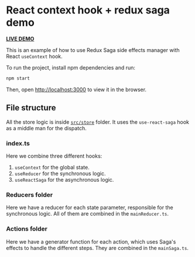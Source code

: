 # React context hook + redux saga demo

**[LIVE DEMO](https://nirougi.github.io/react-saga-hook-example/)**

This is an example of how to use Redux Saga side effects manager with React `useContext` hook.

To run the project, install npm dependencies and run:

```bash
npm start
```

Then, open [http://localhost:3000](http://localhost:3000) to view it in the browser.

## File structure

All the store logic is inside [`src/store`](https://github.com/nirougi/react-context-saga/tree/main/src/store) folder.
It uses the `use-react-saga` hook as a middle man for the dispatch.

### index.ts

Here we combine three different hooks:

1. `useContext` for the global state.
2. `useReducer` for the synchronous logic.
3. `useReactSaga` for the asynchronous logic.

### Reducers folder

Here we have a reducer for each state parameter, responsible for the synchronous logic.
All of them are combined in the `mainReducer.ts`.

### Actions folder

Here we have a generator function for each action, which uses Saga's effects to handle the different steps.
They are combined in the `mainSaga.ts`.
